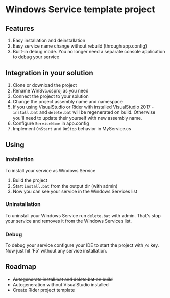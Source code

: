 # Windows Service template project #

## Features ##

1. Easy installation and deinstallation
2. Easy service name change without rebuild (through app.config)
3. Built-in debug mode. You no longer need a separate console application to debug your service


## Integration in your solution ##

1. Clone or download the project
2. Rename WinSvc.csproj as you need
3. Connect the project to your solution
4. Change the project assembly name and namespace
5. If you using VisualStudio or Rider with installed VisualStudio 2017 - `install.bat` and `delete.bat` will be regenerated on build. 
	Otherwise you'll need to update their yourself with new assembly name.
6. Configure `ServiceName` in app.config
7. Implement `OnStart` and `OnStop` behavior in MyService.cs

## Using ##

### Installation ###

To install your service as Windows Service 

1. Build the project
2. Start `install.bat` from the output dir (with admin)
3. Now you can see your service in the Windows Services list

### Uninstallation ###

To uninstall your Windows Service run `delete.bat` with admin. That's stop your service and removes it from the Windows Services list.

### Debug ###

To debug your service configure your IDE to start the project with `/d` key. Now just hit 'F5' without any service installation.

## Roadmap ##

* ~~Autogenerate install.bat and delete.bat on build~~
* Autogeneration without VisualStudio installed
* Create Rider project template
